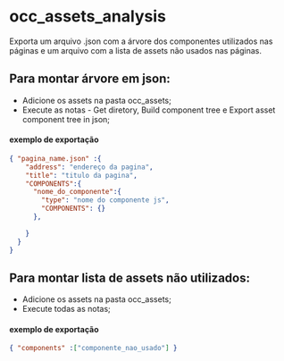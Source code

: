 # occ_assets_analysis
Exporta um arquivo .json com a árvore dos componentes utilizados nas páginas e um arquivo com a lista de assets não usados nas páginas.

## Para montar árvore em json:
- Adicione os assets na pasta occ_assets;
- Execute as notas - Get diretory, Build component tree e Export asset component tree in json;

#### exemplo de exportação
``` json
{ "pagina_name.json" :{
    "address": "endereço da pagina",
    "title": "titulo da pagina",
    "COMPONENTS":{
      "nome_do_componente":{
        "type": "nome do componente js",
        "COMPONENTS": {}
      },
      
    }
  }
}
```

## Para montar lista de assets não utilizados:
- Adicione os assets na pasta occ_assets;
- Execute todas as notas;

#### exemplo de exportação
``` json
{ "components" :["componente_nao_usado"] }
```
